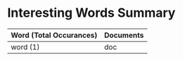 # Interesting Words Summary
|Word (Total Occurances)|Documents|
|-----------------------|---------|
|word (1)               |doc      |

